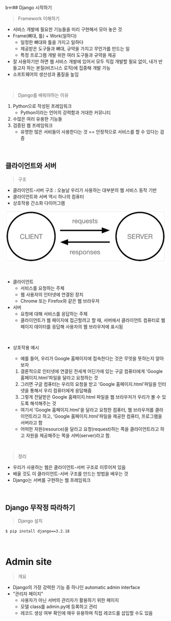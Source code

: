 bㅠ## Django 시작하기

> Framework 이해하기
- 서비스 개발에 필요한 기능들을 미리 구현해서 모아 놓은 것
- Frame(뼈대, 틀) + Work(일하다)
  - 일정한 뼈대와 틀을 가지고 일하다
  - 제공받은 도구들과 뼈대, 규약을 가지고 무언가를 만드는 일
  - 특정 프로그램 개발 위한 여러 도구들과 규약을 제공
- 잘 사용하기만 하면 웹 서비스 개발에 있어서 모두 직접 개발할 필요 없이, 내가 반들고자 하는 본질(비즈니스 로직)에 집중해 개발 가능
- 소프트웨어의 생산성과 품질을 높임
  
</br>

> Django를 배워야하는 이유
1. Python으로 작성된 프레임워크
   - Python이라는 언어의 강력함과 거대한 커뮤니티
2. 수많은 여러 유용한 기능들
3. 검증된 웹 프레임워크
   - 유명한 많은 서비들이 사용한다는 것 == 안정적으로 서비스를 할 수 있다는 검증

</br>

## 클라이언트와 서버

> 구조
- 클라이언트-서버 구조 : 오늘날 우리가 사용하는 대부분의 웹 서비스 동작 기반
- 클라이언트와 서버 역시 하나의 컴퓨터
- 상호작용 간소화 다이어그램

![상호작용 간소화 다이어그램](../assets/상호작용_간소화_다이어그램.png)

</br>

- 클라이언트
  - 서비스를 요청하는 주체
  - 웹 사용자의 인터넷에 연결된 장치
  - Chrome 또는 Firefox와 같은 웹 브라우저
- 서버
  - 요청에 대해 서비스를 응답하는 주체
  - 클라이언트가 웹 페이지에 접근할려고 할 때, 서버에서 클라이언트 컴퓨터로 웹 페이지 데이터를 응답해 사용자의 웹 브라우저에 표시됨

</br>

- 상호작용 예시
  - 예를 들어, 우리가 Google 홈페이지에 접속한다는 것은 무엇을 뜻하는지 알아보자
  1. 결론적으로 인터넷에 연결된 전세계 어딘가에 있는 구글 컴퓨터에게 'Google 홈페이지.html'파일을 달라고 요청하는 것
  2. 그러면 구글 컴퓨터는 우리의 요청을 받고 'Google 홈페이지.html'파일을 인터넷을 통해서 우리 컴퓨터에게 응답해줌
  3. 그렇게 전달받은 Google 홈페이지.html 파일을 웹 브라우저가 우리가 볼 수 있도록 해석해주는 것

   - 여기서 'Google 홈페이지.html'을 달라고 요청한 컴퓨터, 웹 브라우저를 클라이언트라고 하고, 'Google 홈페이지.html'파일을 제공한 컴퓨터, 프로그램을 서버라고 함
   - 어떠한 자원(resource)을 달라고 요청(request)하는 쪽을 클라이언트라고 하고 자원을 제공해주는 쪽을 서버(server)라고 함.

</br>

> 정리
- 우리가 사용하는 웹은 클라이언트-서버 구조로 이루어져 있음
- 배울 것도 이 클라이언트-서버 구조를 만드는 방법을 배우는 것
- Django는 서버를 구현하는 웹 프레임워크

</br> 

## Django 무작정 따라하기

> Django 설치
```
$ pip install django==3.2.18
```

</br>



# Admin site
> 개요
- Django의 가장 강력한 기능 중 하나인 automatic admin interface
- "관리자 페이지"
  - 사용자가 아닌 서버의 관리자가 활용하기 위한 페이지
  - 모델 class를 admin.py에 등록하고 관리
  - 레코드 생성 여부 확인에 매우 유용하며 직접 레코드를 삽입할 수도 있음

</br>

